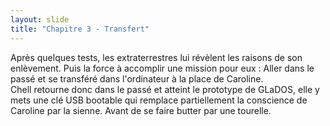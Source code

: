 ```yaml
---
layout: slide
title: "Chapitre 3 - Transfert"
---
```


Après quelques tests, les extraterrestres lui révèlent les raisons de son enlèvement. Puis la force à accomplir une mission pour eux : Aller dans le passé et se transféré dans l'ordinateur à la place de Caroline.<br>
Chell retourne donc dans le passé et atteint le prototype de GLaDOS, elle y mets une clé USB bootable qui remplace partiellement la conscience de Caroline par la sienne. Avant de se faire butter par une tourelle.